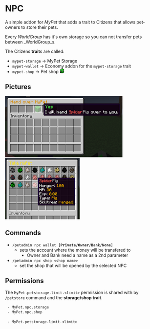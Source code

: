# NPC

A simple addon for _MyPet_ that adds a trait to Citizens that allows pet-owners to store their pets.

Every _WorldGroup_ has it's own storage so you can not transfer pets between _WorldGroup_s.

The Citizens **trait**s are called:

* `mypet-storage`  -&gt;  MyPet Storage
* `mypet-wallet`  -&gt;  Economy addon for the `mypet-storage` trait
* `mypet-shop`  -&gt;  Pet shop ![$](../.gitbook/assets/premium.gif)

## Pictures

![](../.gitbook/assets/handover.png) ![](../.gitbook/assets/take.png) 

## Commands

* `/petadmin npc wallet [`**`Private`**`/`**`Owner`**`/`**`Bank`**`/`**`None`**`]`
  * sets the account where the money will be transfered to
    * Owner and Bank need a name as a 2nd parameter
* `/petadmin npc shop <shop name>`
  * set the shop that will be opened by the selected NPC

## Permissions

The `MyPet.petstorage.limit.<limit>` permission is shared with by `/petstore` command and the **storage/shop trait**.

```text
 - MyPet.npc.storage
 - MyPet.npc.shop

 - MyPet.petstorage.limit.<limit>
```



